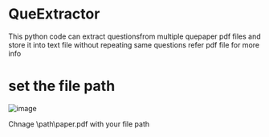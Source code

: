 # QueExtractor
This python code can extract questionsfrom multiple quepaper pdf files and store it into text file without repeating same questions
refer pdf file for more info
# set the file path
![image](https://github.com/Rony2518/QueExtractor/assets/113433588/8e975fb5-2852-40d8-b814-ba271fe3653e)

Chnage \path\paper.pdf with your file path
